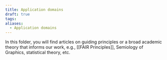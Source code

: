 ```yaml
---
title: Application domains
draft: true
tags:
aliases:
  - Application domains
---
```

 
 In this folder, you will find articles on guiding principles or a broad academic theory that informs our work, e.g., [[FAIR Principles]], Semiology of Graphics, statistical theory, etc.